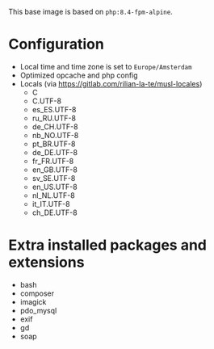 This base image is based on `php:8.4-fpm-alpine`.

# Configuration
- Local time and time zone is set to `Europe/Amsterdam`
- Optimized opcache and php config
- Locals (via https://gitlab.com/rilian-la-te/musl-locales)
  - C
  - C.UTF-8
  - es_ES.UTF-8
  - ru_RU.UTF-8
  - de_CH.UTF-8
  - nb_NO.UTF-8
  - pt_BR.UTF-8
  - de_DE.UTF-8
  - fr_FR.UTF-8
  - en_GB.UTF-8
  - sv_SE.UTF-8
  - en_US.UTF-8
  - nl_NL.UTF-8
  - it_IT.UTF-8
  - ch_DE.UTF-8

# Extra installed packages and extensions
- bash
- composer
- imagick
- pdo_mysql
- exif
- gd
- soap

